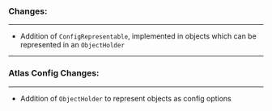 ### Changes:
***
- Addition of `ConfigRepresentable`, implemented in objects which can be represented in an `ObjectHolder`
***
### Atlas Config Changes:
***
- Addition of `ObjectHolder` to represent objects as config options